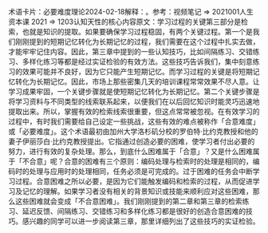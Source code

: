 

术语卡片：必要难度理论2024-02-18解释：。参考：视频笔记 => 2021001人生资本课 2021 => 1203认知天性的核心内容原文：学习过程的关键第三部分是检索，也就是知识的提取。如果要确保学习过程稳固，有两个关键过程。第一个是我们刚刚提到的短期记忆转化为长期记忆的过程，我们需要在这个过程中扎实去做，才能牢牢记住内容。因此，第三章中提到的一些认知技巧，比如间隔练习、交错练习、多样化练习等都是经过实证检验的有效方法。这些技巧告诉我们，集中刻意练习的效果可能并不良好，因为它只能产生短期记忆。而学习过程的关键是将短期记忆转化为长期记忆。因此，市场上那些密集几天的培训课程常常效果不尽人意。让学习成果牢固，一个关键步骤就是使短期记忆转化为长期记忆。第二个关键步骤是将学习资料与不同类型的线索联系起来，以便我们在以后回忆知识时能灵巧迅速地提取出来。所以，掌握有效的检索线索很重要，但这点常常被忽视。在有效学习的过程中，有时我们需要给自己设定一些挑战，这些有效的难点被称作「合意难度」或「必要难度」。这个术语最初由加州大学洛杉矶分校的罗伯特·比约克教授和他的妻子伊丽莎白·比约克教授提出。它指通过创造必要的困难，使学习者付出必要的努力，进行有效的复杂处理。那么，到底什么困难属于「合意」？又是什么困难属于「不合意」呢？合意的困难有三个原则：编码处理与检索时的处理是相同的，编码时的处理与应用时的处理相同，任务必须是可完成的。过于困难的任务会中断学习过程。合意困难之所以必要，是因为它们能触发编码和检索的过程，从而促进学习及记忆的理解。如果学习者没有相关的背景知识或技能来顺利应对这些困难，那么这些困难就会变成「不合意困难」。我们刚刚提到的第二章和第三章的检索练习、延迟反馈、间隔练习、交错练习和多样化练习都是很好的创造合意困难的技巧。感兴趣的同学可以进一步阅读第三章，那里详细列出了这些技巧的实证检验。